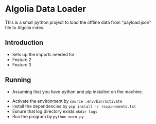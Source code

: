 # Algolia Data Loader

This is a small python project to load the offline data from "payload.json" file to Algolia index.

## Introduction

- Sets up the imports needed for 
- Feature 2
- Feature 3

## Running
* Assuming that you have python and pip installed on the machine.

- Activate the environment by ```source .env/bin/activate```
- Install the dependencies by ```pip install -r requirements.txt```
- Esnure that log directory exists ```mkdir logs```
- Run the program by ```python main.py```



